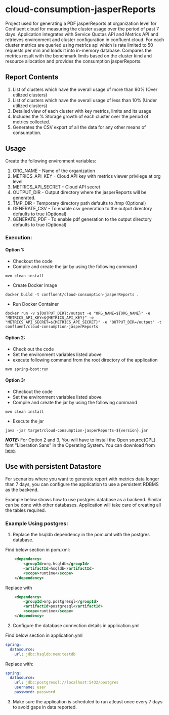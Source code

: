 # cloud-consumption-jasperReports
Project used for generating a PDF jasperReports at organization level for Confluent cloud for measuring the cluster usage over the period of past 7 days.
Application integrates with Service Quotas API and Metrics API and retrieves environment and cluster configuration in confluent cloud. 
For each cluster metrics are queried using metrics api which is rate limited to 50 requests per min and loads it into in-memory database. 
Compares the metrics result with the benchmark limits based on the cluster kind and resource allocation and provides the consumption jasperReports.

## Report Contents

1. List of clusters which have the overall usage of more than 90% (Over utilized clusters)
2. List of clusters which have the overall usage of less than 10% (Under utilized clusters)
3. Detailed view of each cluster with key metrics, limits and its usage
4. Includes the % Storage growth of each cluster over the period of metrics collected.
5. Generates the CSV export of all the data for any other means of consumption.

## Usage
Create the following environment variables:
1. ORG_NAME - Name of the organization
2. METRICS_API_KEY  - Cloud API key with metrics viewer privilege at org level
3. METRICS_API_SECRET - Cloud API secret 
4. OUTPUT_DIR - Output directory where the jasperReports will be generated.
5. TMP_DIR - Temporary directory path defaults to /tmp (Optional)
6. GENERATE_CSV - To enable csv generation to the output directory defaults to true (Optional)
7. GENERATE_PDF - To enable pdf generation to the output directory defaults to true (Optional)
### Execution:

#### Option 1:
- Checkout the code
- Compile and create the jar by using the following command
``` SHELL
mvn clean install
```
- Create Docker Image
``` SHELL
docker build -t confluent/cloud-consumption-jasperReports .
```
- Run Docker Container
``` SHELL
docker run -v ${OUTPUT_DIR}:/output -e "ORG_NAME=${ORG_NAME}" -e "METRICS_API_KEY=${METRICS_API_KEY}" -e "METRICS_API_SECRET=${METRICS_API_SECRET}" -e "OUTPUT_DIR=/output" -t confluent/cloud-consumption-jasperReports
```
#### Option 2:
- Check out the code
- Set the environment variables listed above
- execute following command from the root directory of the application
``` SHELL
mvn spring-boot:run
```
#### Option 3:
- Checkout the code
- Set the environment variables listed above
- Compile and create the jar by using the following command
``` SHELL
mvn clean install
```
- Execute the jar
``` SHELL
java -jar target/cloud-consumption-jasperReports-${version}.jar 
```

**_NOTE:_**  For Option 2 and 3, You will have to install the Open source(GPL) font "Liberation Sans" in the Operating System. You can download from [here](https://dl.dafont.com/dl/?f=liberation_sans).

## Use with persistent Datastore
For scenarios where you want to generate report with metrics data longer than 7 days, you can configure the application to use a persistent RDBMS as the backend.

Example below shows how to use postgres database as a backend. Similar can be done with other databases.
Application will take care of creating all the tables required.

### Example Using postgres:
1. Replace the hsqldb dependency in the pom.xml with the postgres database.

Find below section in pom.xml:
``` xml
    <dependency>
        <groupId>org.hsqldb</groupId>
        <artifactId>hsqldb</artifactId>
        <scope>runtime</scope>
    </dependency>
```
Replace with
``` xml
    <dependency>
        <groupId>org.postgresql</groupId>
        <artifactId>postgresql</artifactId>
        <scope>runtime</scope>
    </dependency>
```

2. Configure the database connection details in application.yml

Find below section in application.yml
``` yml
spring:
  datasource:
    url: jdbc:hsqldb:mem:testdb
```
Replace with:
``` yml
spring:
  datasource:
    url: jdbc:postgresql://localhost:5432/postgres
    username: user
    password: password
```
3. Make sure the application is scheduled to run atleast once every 7 days to avoid gaps in data reported.
